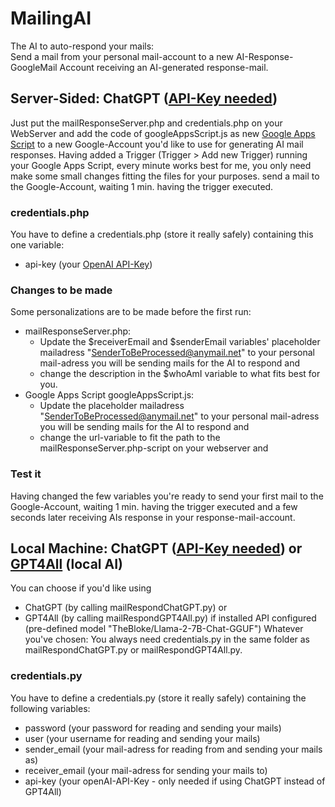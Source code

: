 # MailingAI
The AI to auto-respond your mails: <br> 
Send a mail from your personal mail-account to a new AI-Response-GoogleMail Account receiving an AI-generated response-mail.

## Server-Sided: ChatGPT ([API-Key needed](https://openai.com/blog/openai-api))
Just put the mailResponseServer.php and credentials.php on your WebServer and add the code of googleAppsScript.js as new [Google Apps Script](https://script.google.com) to a new Google-Account you'd like to use for generating AI mail responses.
Having added a Trigger (Trigger > Add new Trigger) running your Google Apps Script, every minute works best for me, you only need make some small changes fitting the files for your purposes. send a mail to the Google-Account, waiting 1 min. having the trigger executed.

### credentials.php
You have to define a credentials.php (store it really safely) containing this one variable:
- api-key (your [OpenAI API-Key](https://openai.com/blog/openai-api))

### Changes to be made
Some personalizations are to be made before the first run:
- mailResponseServer.php:
  - Update the $receiverEmail and $senderEmail variables' placeholder mailadress "SenderToBeProcessed@anymail.net" to your personal mail-adress you will be sending mails for the AI to respond and
  - change the description in the $whoAmI variable to what fits best for you.
- Google Apps Script googleAppsScript.js:
  - Update the placeholder mailadress "SenderToBeProcessed@anymail.net" to your personal mail-adress you will be sending mails for the AI to respond and
  - change the url-variable to fit the path to the mailResponseServer.php-script on your webserver and 

### Test it
Having changed the few variables you're ready to send your first mail to the Google-Account, waiting 1 min. having the trigger executed and a few seconds later receiving AIs response in your response-mail-account.

## Local Machine: ChatGPT ([API-Key needed](https://openai.com/blog/openai-api)) or [GPT4All](https://gpt4all.io) (local AI)
You can choose if you'd like using 
- ChatGPT (by calling mailRespondChatGPT.py) or
- GPT4All (by calling mailRespondGPT4All.py) if installed API configured (pre-defined model "TheBloke/Llama-2-7B-Chat-GGUF")
Whatever you've chosen: You always need credentials.py in the same folder as mailRespondChatGPT.py or mailRespondGPT4All.py.

### credentials.py
You have to define a credentials.py (store it really safely) containing the following variables:
- password (your password for reading and sending your mails)
- user (your username for reading and sending your mails)
- sender_email (your mail-adress for reading from and sending your mails as)
- receiver_email (your mail-adress for sending your mails to)
- api-key (your openAI-API-Key - only needed if using ChatGPT instead of GPT4All)
